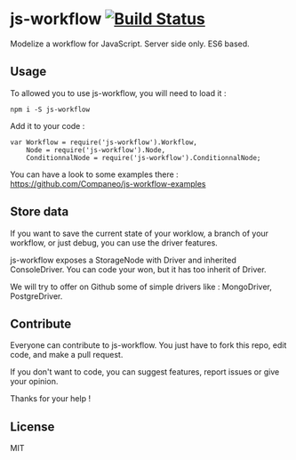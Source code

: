# js-workflow  [![Build Status](https://travis-ci.org/Companeo/js-workflow.png?branch=master)](https://travis-ci.org/Companeo/js-workflow)

Modelize a workflow for JavaScript. Server side only. ES6 based.

## Usage

To allowed you to use js-workflow, you will need to load it :

`
npm i -S js-workflow
`

Add it to your code :

```
var Workflow = require('js-workflow').Workflow,
    Node = require('js-workflow').Node,
    ConditionnalNode = require('js-workflow').ConditionnalNode;
```

You can have a look to some examples there : https://github.com/Companeo/js-workflow-examples

## Store data

If you want to save the current state of your worklow, a branch of your workflow, or just debug, you can use the driver features.

js-workflow exposes a StorageNode with Driver and inherited ConsoleDriver. You can code your won, but it has too inherit of Driver.
 
 We will try to offer on Github some of simple drivers like : MongoDriver, PostgreDriver.

## Contribute

Everyone can contribute to js-workflow. You just have to fork this repo, edit code, and make a pull request.

If you don't want to code, you can suggest features, report issues or give your opinion.
 
Thanks for your help !

## License

MIT
